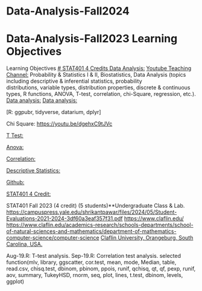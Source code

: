 # Data-Analysis-Fall2024

# Data-Analysis-Fall2023 Learning Objectives
 Learning Objectives [# STAT401 4 Credits Data Analysis:](https://pawar1550.wixsite.com/claflin-courses/copy-of-stat401-1)
[Youtube Teaching Channel:](https://www.youtube.com/playlist?list=PLKka-JHtsz80sJ_uQ8wZ4cnLNB9yRJNoV)
Probability & Statistics I & II, Biostatistics, Data Analysis (topics including descriptive & inferential statistics, probability distributions, variable types, distribution properties, discrete & continuous types, R functions, ANOVA, T-test, correlation, chi-Square, regression, etc.).
[Data analysis:](https://youtu.be/WIvehDeVRak)
[Data analysis:](https://youtu.be/dhIjTt26YKQ)

[R: ggpubr, tidyverse, datarium, dplyr]

Chi Square: https://youtu.be/dgehxC9tJVc

[T Test:](https://youtu.be/sIpMsN90Dt8)

[Anova:](https://youtu.be/Z-S4CfsRHA0)

[Correlation:](https://youtu.be/yndToTyudUQ)

[Descriptive Statistics:](https://youtu.be/09SCdQPVShU)

[Github:](https://github.com/spawar2/STAT302)

[STAT401 4 Credit:](https://pawar1550.wixsite.com/claflin-courses/copy-of-stat401-2)

STAT401 Fall 2023 (4 credit) (5 students)**Undergraduate Class & Lab. https://campuspress.yale.edu/shrikantpawar/files/2024/05/Student-Evaluations-2021-2024-3df60a3eaf357f31.pdf
https://www.claflin.edu/ https://www.claflin.edu/academics-research/schools-departments/school-of-natural-sciences-and-mathematics/department-of-mathematics-computer-science/computer-science
[Claflin University, Orangeburg, South Carolina, USA.](https://www.claflin.edu/docs/default-source/academic-affairs-student-services/2018-2020-undergraduate-catalog_final_aug-21-2019_web.pdf?sfvrsn=15bf3f0e_6)

Aug-19.R: T-test analysis.
Sep-19.R: Correlation test analysis.
selected function(mlv, library, ggscatter, cor.test, mean, mode, Median, table, read.csv, chisq.test, dbinom, pbinom, ppois, runif, qchisq, qt, qf, pexp, runif, aov, summary, TukeyHSD, rnorm, seq, plot, lines, t.test, dbinom, levels, ggplot)
